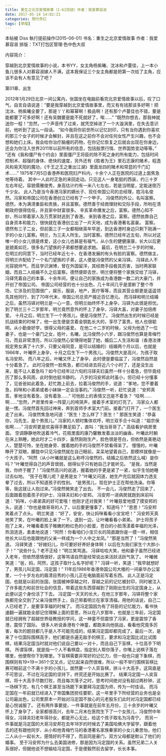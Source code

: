 ```yaml
---
title: 重生之北京爱情故事（1-61完结）作者：我爱慕容淑
date: 2017-05-14 14:02:21
categories: 現代奇幻
tags: [草榴]
---
```

本帖被 Diss 執行提前操作(2015-06-01)
书名：重生之北京爱情故事
作者：我爱慕容淑
排版：TXT打包区管理·色中色大叔


内容简介：

穿越到北京爱情故事的小说，本书YY，女主角杨紫曦、沈冰和卢蔓佳，上一本小鱼儿很多人对慕容淑嫁人不满，这本我保证三个女主角都是把第一次给了主角，应该不会有人有意见了吧？


第01章、出生

2012年1月29日北京一间公寓内，张国坐在电脑前看完北京爱情故事以后，叹了口气，自言自语说道：“要是我穿越到北京爱情故事里，而又有有钱那该多好啊！把沈冰、杨紫曦全要了，那是丫丫和幂幂啊！极品啊！还有那个卢蔓佳也不错，要是能都要了可多好啊！还有吴魏要是能不死就好了，唉……”
“既然你想去，那我神就送你一程！”忽然，一个声音传了过来，就凭空掉进了一个大漩涡里，在失去意识前，他听到了这么一段话。
“如今我将你前世所以记忆封印，只有当你遇到你喜欢的那三个女子的时候才会解封，并且在这之前你不会对任何女性产生兴趣，也不会想和她们上床。我会给你治疗脑瘤的药物，在你记忆恢复之后就会出现在你身边，还会为你注入世界2011年以前所有的信息，包括股票行情、世界国势变动等等。”
“还有《我和僵尸有个约会》里面僵尸王将臣的除不死之身的所有能力，包括时间控制术、超强的身体、绝快的速度，另外还有《胜者为王》里石志康的赌术，程逸风和易天阳的魔功，《千王之王之重出江湖》里面龙四的赌术和常昆的千门幻术……”
1975年7月5日香港养和医院妇产科内，十余个人正在医院的过道上面焦急地等待着。
其中一人此时正急的来回走动。只见这人一身笔挺的西装，约三十岁左右年纪，容貌儒雅俊秀，身高估计约有一米八七左右，若是当明星，定能迷倒万千少女。
此人乃是当今香港冯家的嫡长子、现任帝国公司的总经理，姓冯名俊然。冯家和帝国公司在香港创立已经有了一个甲子。
冯俊然的外公，名叫富察。德然，本为满清重臣和贵族，并且富察。德然善于经商理财和交际手段，所哟在清朝政府很得信任，并且家中财富很多。
辛亥革命爆发之后，富察。德然心知不妙，所以带着家人及万贯家财逃到了香港。
来到香港之后，富察。德然依靠自己自身资本和能力，很快就在香港创立出了一片天地，成为香港著名富豪。
富察。德然有三子二女，但前面三子一女都相继英年早逝，到达香港时身边只剩下刚满一岁的小女儿富察。明兰，为三夫人所生。当时富察。德然已经年近五旬，所以对这唯一的小女儿很是疼爱，这小女儿也甚是有福气，从小生的健健康康，长大以后更是貌美如花，很多名门望族的子弟都想要追求她。
最后，在明兰二十岁的时候，在明兰的同意下，当时已经年近七十、在香港发展的有头有脸的富察。德然做主，将明兰许配给了一个名门望族的子弟，这人便是冯俊然的父亲冯铎。
冯铎此人不光容貌帅气，而且学识渊博，曾在外国留洋，其经商手段极其厉害，当时两家联姻，而且二人结婚不久之后富察。德然便即去世，明兰便将整个家族交给了冯铎，冯铎凭着自己的本事，十余年间，便让自己的家族成为香港数一数二的大豪门，并开创了帝国公司。
帝国公司经营的也十分出色，几十年间几乎是垄断了整个市场，它涉及的范围很广，娱乐，服装，地产，医疗等等，而且其营业额更是遥遥领先其他同行，到了70年代末，帝国公司总资产接近百亿港元。
而冯铎和明兰结婚之后，虽然冯铎对明兰是一心一意，但明兰始终怀不上身孕，冯铎为此很是担忧。到了明兰三十二岁那年，明兰竟然意外的怀上了身孕，冯铎大喜，对妻子加倍疼爱。
十月之后，明兰生下一个男孩儿，便是冯俊然了。
冯俊然出生的时候已经是抗战结束的时候了，他一出生便是含着金钥匙长大的，享尽了富贵。他人也很聪明，从小勤奋好学，很得父母的喜爱。
在他二十二岁的时候，父母为他选了一位妻子，也是一个豪门之女，姓叶，名曦，比冯俊然小六岁，跟冯俊然也算是青梅竹马，而且非常漂亮，所以冯俊然心安理得地娶了她，婚后二人生活和谐（香港法律规定男女满了十六岁，只要父母同意，是可以结婚的）结婚两个月以后，也就是1966年，叶曦怀上身孕，十月之后生下一个男孩儿。冯俊然大是高兴，为孩子取名冯安邦。
而八年之后，叶曦又怀上了身孕，此时便是要临盆了，冯俊然自然是十分着急了。
此时冯俊然一脸焦急，都已经进去将近八个小时了，还是没生出来，能不让人着急吗？如今已经年过六旬的冯铎夫妇虽然一样十分着急，但毕竟经历了那么多风雨，此时倒也挺冷静的。
八岁的冯安邦此时虽小，但已经十分懂事了，见爸爸如此着急，赶忙跑上前去，拉着冯俊然的手，说道：“爹地，您不要着急，妈咪和小弟弟或者小妹妹一定会没事的。”
冯俊然一听，赶忙说道：“安邦真乖，爹地没有着急，没有着急……”
可他脸上的表情又岂是不着急？
“哇啊……啊……”忽然，产房里传来一阵婴儿的啼哭声，接着手术室的灯亮了。
冯家众人都是一愣。冯俊然首先回过神来，奔到首师手术室大门前。接着门打开了，一个医生走了出来。
冯俊然焦急地问道：“医生！怎么样了？医生！”
那医生笑道：“恭喜你，冯先生，是个男孩儿。”
冯家的人顿时集体欢呼，明兰双手合十叫道：“祖宗保佑啊……”
冯安邦更是欢喜得手舞足蹈了，直叫：“我当哥哥了。”
高级看护病房里面。
空调静静地吹送着冷气，花瓶里面的康乃馨散发着淡淡的幽香。叶曦此时躺在床上熟睡，她此时才二十四岁，虽然刚刚生产，脸色很是苍白，但依然是美艳动人，楚楚可怜，坐在她身旁、握着她的手的冯俊然不禁看得呆了。
慢慢的，叶曦睁开了双眼，朦胧中只见冯俊然就在自己眼前，呆呆地望着自己，那模样就像是一个大孩子。“阿然（从小叶曦就是这么称呼冯俊然的，结婚之后依然这么喊）是你吗？”叶曦觉得自己的声音很弱，弱得似乎只有她自己才能听见。
“是我，当然是我，你终于醒了！”冯俊然高兴的说道，握着她的手更是紧了一紧，似乎生怕她睡过去似地。
“孩子在哪儿呢？是男是女？”叶曦又问道，她生产完后就因体力透支晕了过去，所以不知道孩子的性别。
“是男孩儿，现在护士正在帮他洗澡。你等等，我这就让人抱过来。”冯俊然微笑走了出去。
不一会儿，冯俊然走了回来了，后面跟着抱着孩子的护士、冯铎夫妇和小安邦。
冯安邦一进病房就跑到床前叫道：“妈咪，小弟弟真的好可爱哦！他刚才还对我笑！”
叶曦慈爱地摸了摸安邦的头，说道：“你也是做哥哥的人了，以后要更懂事了，知道吗？”
“恩恩！”冯安邦笑着点了点头。
明兰笑道：“好了，安安，快让妈咪看看小宝宝吧！”
冯安邦天真地笑了笑，在叶曦的脸上亲了一下，退到一边，让叶曦看看小弟弟。
护士将孩子抱了上来，叶曦看着孩子稚嫩的粉红色的小脸蛋，苍白的小脸荡漾着幸福的光泽，热泪涟涟，柔柔地说道：“阿然！你看咱们小宝贝长的简直跟你是一摸一样，相信他长大以后也能跟他的父亲一样成为一个人中之龙凤。”
“那是当然了！”冯俊然笑道。
冯铎笑道：“好媳妇儿，你可要好好养好身体啊！以后在为我们家生个大胖小子！”
“说些什么？老不正经！”明兰笑骂道。
冯铎哈哈大笑，他和妻子虽然已经进入老年，但依然感情很好，这等骂语自然是经常说出来活跃活跃气氛了。
叶曦微笑道：“爸，妈，阿然，这孩子取什么名字好呢？”
冯铎一听，笑道：“我早就想好了，男孩儿叫定国，冯定国！”
11年后1986年香港帝国公司大楼的一间豪华办公室里，一个十岁左右的眉清目秀的小孩儿正在电脑面前写着东西。
此人正是冯定国，也就是以前的张国，张国被神穿越之时，穿越之前的记忆被封印，同时被注入了许多能力和前世社会的信息，带着这些东西穿越到了刚刚出生的冯定国身上，从此便以这个身份活了下去。
冯定国一天天的长大，在他三岁那年，冯铎将整个家族都完全交到了父亲冯俊然手上，自己带着明兰在家享清福，用他的话说，自己二人已经老了，是要享享福的时候了。
而冯定国因为有了将臣的记忆能力，看书快速翻一遍就能全部记住理解上面的意思，所以在八岁那年，也就是三年前，冯定国就已经拥有了超越世界级教授的学问，这一神童不但震惊了冯家，更是震惊了香港，震惊了国际。
很多人听说香港有个神童，都跑来向他挑战，看看他究竟多厉害，每次的题目都几乎是人不可能完成的，结果冯定国却都完成了。最后一次，是来了十位国际围棋高手，他们都是杀遍无敌手的棋王，要求和冯定国比试比试围棋，结果冯定国当时就对他们说自己要以一对十，而且自己下盲棋，十位高手下明棋。
所谓盲棋，就是指一个人不看棋盘，指定别人帮你落子，你嘴上说棋子落在哪里，他便帮你下到哪里。下盲棋需要非常好的记忆力，但一般也只是下象棋，而围棋则有19×19＝361个交叉点，记忆起来自然很难，所以一般不举行围棋盲棋比赛可眼前这个不满十岁的小孩儿，居然要一个人弈盲棋，拼斗十大高手，这简直是不可思议，不过在冯定国的坚持下，终究还是开始比赛了。
结果冯定国一人奕盲棋，将十大高手尽数打败，而且每次落子之时，思考时间绝对没有超过两秒钟，这一场棋下完，有几个棋王甚至当场跪下来要拜冯定国为师，传为一时佳话。
而冯定国在一年前就已经进入了帝国集团担任要职，这一年里手下所经营的业务也是全公司最出色，公司里原本一开始对冯定国不放心的元老股东们此时对冯定国都已经是心悦诚服了。
还有两件事要提，一件事就是在前年五月份，三十余岁的叶曦又怀上了身孕了，全家都很高兴，去年二月末在医院生下了一个女孩儿，冯俊然中年得女，冯铎夫妇老年得孙女，都是开心无比，给这个孩子取名为冯青宁。
而另一件事就是冯定国的大哥冯安邦在去年18岁的时候去了美国哈佛大学留学，跟着他去的还有跟他同岁、从小和他青梅竹马的香港著名家族秦家的小女儿秦思怡，他们二人从小一起长大，感情好的不得了，而且同是豪门，双方父母都是默认了他们的婚事。
至于冯安邦为什么去美国进修，那是因为冯定国的关系。虽然兄弟二人关系很好，但据他说不想输给冯定国，于是便毅然前去留学，长长本事。